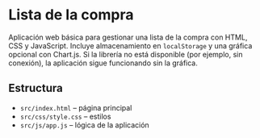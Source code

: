 # Lista de la compra

Aplicación web básica para gestionar una lista de la compra con HTML, CSS y JavaScript. Incluye almacenamiento en `localStorage` y una gráfica opcional con Chart.js. Si la librería no está disponible (por ejemplo, sin conexión), la aplicación sigue funcionando sin la gráfica.

## Estructura
- `src/index.html` – página principal
- `src/css/style.css` – estilos
- `src/js/app.js` – lógica de la aplicación
